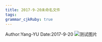 ```yaml
---
title: 2017-9-20未命名文件 
tags: 
grammar_cjkRuby: true
---
```

Author:Yang-YU
Date:2017-9-20
![测试图片](\qq头像.jpg)


